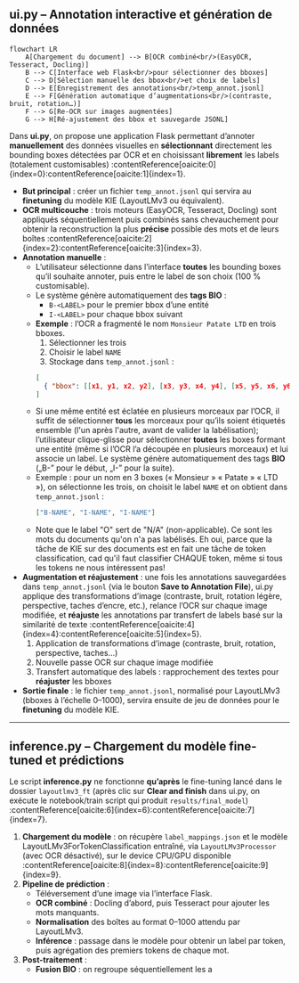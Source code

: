 ## ui.py – Annotation interactive et génération de données

```mermaid
flowchart LR
    A[Chargement du document] --> B[OCR combiné<br/>(EasyOCR, Tesseract, Docling)]
    B --> C[Interface web Flask<br/>pour sélectionner des bboxes]
    C --> D[Sélection manuelle des bbox<br/>et choix de labels]
    D --> E[Enregistrement des annotations<br/>temp_annot.jsonl]
    E --> F[Génération automatique d’augmentations<br/>(contraste, bruit, rotation…)]
    F --> G[Re-OCR sur images augmentées]
    G --> H[Ré-ajustement des bbox et sauvegarde JSONL]
```

Dans **ui.py**, on propose une application Flask permettant d’annoter **manuellement** des données visuelles en **sélectionnant** directement les bounding boxes détectées par OCR et en choisissant **librement** les labels (totalement customisables) :contentReference[oaicite:0]{index=0}:contentReference[oaicite:1]{index=1}.

- **But principal** : créer un fichier `temp_annot.jsonl` qui servira au **finetuning** du modèle KIE (LayoutLMv3 ou équivalent).  
- **OCR multicouche** : trois moteurs (EasyOCR, Tesseract, Docling) sont appliqués séquentiellement puis combinés sans chevauchement pour obtenir la reconstruction la plus **précise** possible des mots et de leurs boîtes :contentReference[oaicite:2]{index=2}:contentReference[oaicite:3]{index=3}.   
- **Annotation manuelle** :  
  - L’utilisateur sélectionne dans l’interface **toutes** les bounding boxes qu’il souhaite annoter, puis entre le label de son choix (100 % customisable).  
  - Le système génère automatiquement des **tags BIO** :  
    - `B-<LABEL>` pour le premier bbox d’une entité  
    - `I-<LABEL>` pour chaque bbox suivant  
  - **Exemple** : l’OCR a fragmenté le nom `Monsieur Patate LTD` en trois bboxes.  
    1. Sélectionner les trois  
    2. Choisir le label `NAME`  
    3. Stockage dans `temp_annot.jsonl` :  
    ```json
    [
      { "bbox": [[x1, y1, x2, y2], [x3, y3, x4, y4], [x5, y5, x6, y6]], "words": ["Monsieur" , "Patate" "LTD", "lives" "in", "Toulouse"], "label": ["B-NAME", "I-NAME", "I-NAME", "O", "O", "B-City"]}
    ]
    ```  
  - Si une même entité est éclatée en plusieurs morceaux par l’OCR, il suffit de sélectionner **tous** les morceaux pour qu’ils soient étiquetés ensemble (l'un après l'autre, avant de valider la labélisation); l’utilisateur clique-glisse pour sélectionner **toutes** les boxes formant une entité (même si l’OCR l’a découpée en plusieurs morceaux) et lui associe un label. Le système génère automatiquement des tags **BIO** („B-” pour le début, „I-” pour la suite).  
   - Exemple : pour un nom en 3 boxes (« Monsieur » « Patate » « LTD »), on sélectionne les trois, on choisit le label `NAME` et on obtient dans `temp_annot.jsonl` :  
     ```json
     ["B-NAME", "I-NAME", "I-NAME"]
     ```  
  - Note que le label "O" sert de "N/A" (non-applicable). Ce sont les mots du documents qu'on n'a pas labélisés. Eh oui, parce que la tâche de KIE sur des documents est en fait une tâche de token classification, cad qu'il faut classifier CHAQUE token, même si tous les tokens ne nous intéressent pas!   
- **Augmentation et réajustement** : une fois les annotations sauvegardées dans `temp_annot.jsonl` (via le bouton **Save to Annotation File**), ui.py applique des transformations d’image (contraste, bruit, rotation légère, perspective, taches d’encre, etc.), relance l’OCR sur chaque image modifiée, et **réajuste** les annotations par transfert de labels basé sur la similarité de texte :contentReference[oaicite:4]{index=4}:contentReference[oaicite:5]{index=5}.  
  1. Application de transformations d’image (contraste, bruit, rotation, perspective, taches…)  
  2. Nouvelle passe OCR sur chaque image modifiée  
  3. Transfert automatique des labels : rapprochement des textes pour **réajuster** les bboxes  
- **Sortie finale** : le fichier `temp_annot.jsonl`, normalisé pour LayoutLMv3 (bboxes à l’échelle 0–1000), servira ensuite de jeu de données pour le **finetuning** du modèle KIE.

---

## inference.py – Chargement du modèle fine-tuned et prédictions

Le script **inference.py** ne fonctionne **qu’après** le fine-tuning lancé dans le dossier `layoutlmv3_ft` (après clic sur **Clear and finish** dans ui.py, on exécute le notebook/train script qui produit `results/final_model`) :contentReference[oaicite:6]{index=6}:contentReference[oaicite:7]{index=7}.  
1. **Chargement du modèle** : on récupère `label_mappings.json` et le modèle LayoutLMv3ForTokenClassification entraîné, via `LayoutLMv3Processor` (avec OCR désactivé), sur le device CPU/GPU disponible :contentReference[oaicite:8]{index=8}:contentReference[oaicite:9]{index=9}.  
2. **Pipeline de prédiction** :  
   - Téléversement d’une image via l’interface Flask.  
   - **OCR combiné** : Docling d’abord, puis Tesseract pour ajouter les mots manquants.  
   - **Normalisation** des boîtes au format 0–1000 attendu par LayoutLMv3.  
   - **Inférence** : passage dans le modèle pour obtenir un label par token, puis agrégation des premiers tokens de chaque mot.  
3. **Post-traitement** :  
   - **Fusion BIO** : on regroupe séquentiellement les a
